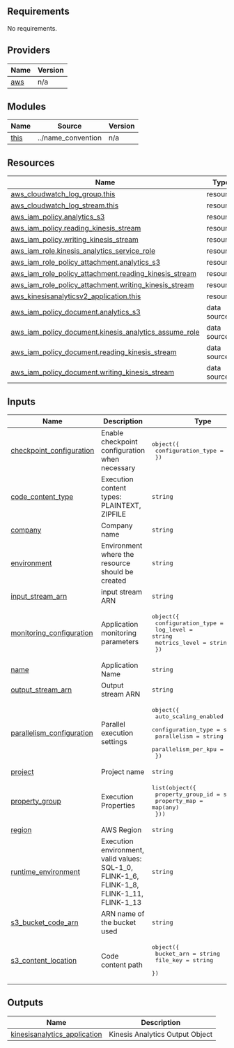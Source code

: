 ## Requirements

No requirements.

## Providers

| Name | Version |
|------|---------|
| <a name="provider_aws"></a> [aws](#provider\_aws) | n/a |

## Modules

| Name | Source | Version |
|------|--------|---------|
| <a name="module_this"></a> [this](#module\_this) | ../name_convention | n/a |

## Resources

| Name | Type |
|------|------|
| [aws_cloudwatch_log_group.this](https://registry.terraform.io/providers/hashicorp/aws/latest/docs/resources/cloudwatch_log_group) | resource |
| [aws_cloudwatch_log_stream.this](https://registry.terraform.io/providers/hashicorp/aws/latest/docs/resources/cloudwatch_log_stream) | resource |
| [aws_iam_policy.analytics_s3](https://registry.terraform.io/providers/hashicorp/aws/latest/docs/resources/iam_policy) | resource |
| [aws_iam_policy.reading_kinesis_stream](https://registry.terraform.io/providers/hashicorp/aws/latest/docs/resources/iam_policy) | resource |
| [aws_iam_policy.writing_kinesis_stream](https://registry.terraform.io/providers/hashicorp/aws/latest/docs/resources/iam_policy) | resource |
| [aws_iam_role.kinesis_analytics_service_role](https://registry.terraform.io/providers/hashicorp/aws/latest/docs/resources/iam_role) | resource |
| [aws_iam_role_policy_attachment.analytics_s3](https://registry.terraform.io/providers/hashicorp/aws/latest/docs/resources/iam_role_policy_attachment) | resource |
| [aws_iam_role_policy_attachment.reading_kinesis_stream](https://registry.terraform.io/providers/hashicorp/aws/latest/docs/resources/iam_role_policy_attachment) | resource |
| [aws_iam_role_policy_attachment.writing_kinesis_stream](https://registry.terraform.io/providers/hashicorp/aws/latest/docs/resources/iam_role_policy_attachment) | resource |
| [aws_kinesisanalyticsv2_application.this](https://registry.terraform.io/providers/hashicorp/aws/latest/docs/resources/kinesisanalyticsv2_application) | resource |
| [aws_iam_policy_document.analytics_s3](https://registry.terraform.io/providers/hashicorp/aws/latest/docs/data-sources/iam_policy_document) | data source |
| [aws_iam_policy_document.kinesis_analytics_assume_role](https://registry.terraform.io/providers/hashicorp/aws/latest/docs/data-sources/iam_policy_document) | data source |
| [aws_iam_policy_document.reading_kinesis_stream](https://registry.terraform.io/providers/hashicorp/aws/latest/docs/data-sources/iam_policy_document) | data source |
| [aws_iam_policy_document.writing_kinesis_stream](https://registry.terraform.io/providers/hashicorp/aws/latest/docs/data-sources/iam_policy_document) | data source |

## Inputs

| Name | Description | Type | Default | Required |
|------|-------------|------|---------|:--------:|
| <a name="input_checkpoint_configuration"></a> [checkpoint\_configuration](#input\_checkpoint\_configuration) | Enable checkpoint configuration when necessary | <pre>object({<br>    configuration_type = string<br>  })</pre> | <pre>{<br>  "configuration_type": "DEFAULT"<br>}</pre> | no |
| <a name="input_code_content_type"></a> [code\_content\_type](#input\_code\_content\_type) | Execution content types: PLAINTEXT, ZIPFILE | `string` | `"ZIPFILE"` | no |
| <a name="input_company"></a> [company](#input\_company) | Company name | `string` | `"company"` | no |
| <a name="input_environment"></a> [environment](#input\_environment) | Environment where the resource should be created | `string` | n/a | yes |
| <a name="input_input_stream_arn"></a> [input\_stream\_arn](#input\_input\_stream\_arn) | input stream ARN | `string` | n/a | yes |
| <a name="input_monitoring_configuration"></a> [monitoring\_configuration](#input\_monitoring\_configuration) | Application monitoring parameters | <pre>object({<br>    configuration_type = string<br>    log_level          = string<br>    metrics_level      = string<br>  })</pre> | <pre>{<br>  "configuration_type": "CUSTOM",<br>  "log_level": "INFO",<br>  "metrics_level": "TASK"<br>}</pre> | no |
| <a name="input_name"></a> [name](#input\_name) | Application Name | `string` | n/a | yes |
| <a name="input_output_stream_arn"></a> [output\_stream\_arn](#input\_output\_stream\_arn) | Output stream ARN | `string` | n/a | yes |
| <a name="input_parallelism_configuration"></a> [parallelism\_configuration](#input\_parallelism\_configuration) | Parallel execution settings | <pre>object({<br>    auto_scaling_enabled = string<br>    configuration_type   = string<br>    parallelism          = string<br>    parallelism_per_kpu  = string<br>  })</pre> | <pre>{<br>  "auto_scaling_enabled": true,<br>  "configuration_type": "CUSTOM",<br>  "parallelism": 1,<br>  "parallelism_per_kpu": 1<br>}</pre> | no |
| <a name="input_project"></a> [project](#input\_project) | Project name | `string` | `"poc"` | no |
| <a name="input_property_group"></a> [property\_group](#input\_property\_group) | Execution Properties | <pre>list(object({<br>    property_group_id = string<br>    property_map      = map(any)<br>  }))</pre> | n/a | yes |
| <a name="input_region"></a> [region](#input\_region) | AWS Region | `string` | `"us-east-1"` | no |
| <a name="input_runtime_environment"></a> [runtime\_environment](#input\_runtime\_environment) | Execution environment, valid values: SQL-1\_0, FLINK-1\_6, FLINK-1\_8, FLINK-1\_11, FLINK-1\_13 | `string` | `"FLINK-1_13"` | no |
| <a name="input_s3_bucket_code_arn"></a> [s3\_bucket\_code\_arn](#input\_s3\_bucket\_code\_arn) | ARN name of the bucket used | `string` | n/a | yes |
| <a name="input_s3_content_location"></a> [s3\_content\_location](#input\_s3\_content\_location) | Code content path | <pre>object({<br>    bucket_arn = string<br>    file_key   = string<br>  })</pre> | n/a | yes |

## Outputs

| Name | Description |
|------|-------------|
| <a name="output_kinesisanalytics_application"></a> [kinesisanalytics\_application](#output\_kinesisanalytics\_application) | Kinesis Analytics Output Object |
